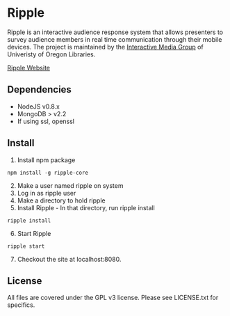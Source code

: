 Ripple
======

Ripple is an interactive audience response system that allows presenters to survey audience members in real time communication through their mobile devices. The project is maintained by the [Interactive Media Group](http://interactivemedia.uoregon.edu/) of Univeristy of Oregon Libraries.

[Ripple Website](http://interactivemedia.uoregon.edu/)

Dependencies
-------------------
* NodeJS v0.8.x
* MongoDB > v2.2
* If using ssl, openssl


Install
-------------------
1. Install npm package

``` npm install -g ripple-core ```

2. Make a user named ripple on system
3. Log in as ripple user
4. Make a directory to hold ripple
5. Install Ripple - In that directory, run ripple install

``` ripple install ```

6. Start Ripple

``` ripple start ```

7. Checkout the site at localhost:8080.

License
-------
All files are covered under the GPL v3 license.  Please see LICENSE.txt for specifics.
